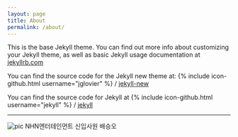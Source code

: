 ```yaml
---
layout: page
title: About
permalink: /about/
---
```


This is the base Jekyll theme. You can find out more info about customizing your Jekyll theme, as well as basic Jekyll usage documentation at [jekyllrb.com](http://jekyllrb.com/)

You can find the source code for the Jekyll new theme at:
{% include icon-github.html username="jglovier" %} /
[jekyll-new](https://github.com/jglovier/jekyll-new)

You can find the source code for Jekyll at
{% include icon-github.html username="jekyll" %} /
[jekyll](https://github.com/jekyll/jekyll)


---
![pic](https://yt3.ggpht.com/-Iq9pg2-QGM0/AAAAAAAAAAI/AAAAAAAAAAA/dPSy1YqpIsU/s900-c-k-no/photo.jpg)
NHN엔터테인먼트 신입사원 배승오

